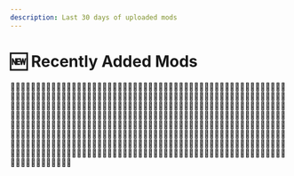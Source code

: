 ```yaml
---
description: Last 30 days of uploaded mods
---
```


# 🆕 Recently Added Mods

:construction::construction::construction::construction::construction::construction::construction::construction::construction::construction::construction::construction::construction::construction::construction::construction::construction::construction::construction::construction::construction::construction::construction::construction::construction::construction::construction::construction::construction::construction::construction::construction::construction::construction::construction::construction::construction::construction::construction::construction::construction::construction::construction::construction::construction::construction::construction::construction::construction::construction::construction::construction::construction::construction::construction::construction::construction::construction::construction::construction::construction::construction::construction::construction::construction::construction::construction::construction::construction::construction::construction::construction::construction::construction::construction::construction::construction::construction::construction::construction::construction::construction::construction::construction::construction::construction::construction::construction::construction::construction::construction::construction::construction::construction::construction::construction::construction::construction::construction::construction::construction::construction::construction::construction::construction::construction::construction::construction::construction::construction::construction::construction::construction::construction::construction::construction::construction::construction::construction::construction::construction::construction::construction::construction::construction::construction::construction::construction::construction::construction::construction::construction::construction::construction::construction::construction::construction::construction::construction::construction::construction::construction::construction::construction::construction::construction::construction::construction::construction::construction::construction::construction::construction::construction::construction::construction::construction::construction::construction::construction::construction::construction::construction::construction::construction::construction::construction::construction::construction::construction::construction::construction::construction::construction::construction::construction::construction::construction::construction::construction::construction::construction::construction::construction::construction::construction::construction::construction::construction::construction::construction::construction::construction::construction::construction::construction::construction::construction::construction::construction::construction::construction::construction::construction::construction::construction::construction::construction::construction::construction::construction::construction::construction::construction::construction::construction::construction::construction::construction::construction::construction::construction::construction::construction::construction::construction::construction::construction::construction::construction::construction::construction::construction::construction::construction::construction::construction::construction::construction::construction::construction::construction::construction::construction::construction::construction::construction::construction::construction::construction::construction::construction::construction::construction::construction::construction::construction::construction::construction::construction::construction::construction::construction::construction::construction::construction::construction::construction::construction::construction::construction::construction::construction::construction::construction::construction::construction::construction::construction::construction::construction::construction::construction::construction::construction::construction::construction::construction::construction::construction::construction::construction::construction::construction::construction::construction::construction::construction::construction::construction::construction::construction::construction::construction::construction::construction::construction::construction::construction::construction::construction::construction::construction::construction::construction::construction::construction::construction::construction::construction::construction::construction::construction::construction::construction::construction::construction::construction::construction::construction::construction::construction::construction::construction::construction::construction::construction::construction::construction::construction::construction::construction::construction::construction::construction::construction::construction::construction::construction::construction::construction::construction::construction::construction::construction::construction::construction::construction::construction::construction::construction::construction::construction::construction::construction::construction::construction::construction::construction::construction::construction::construction::construction::construction::construction::construction::construction::construction::construction::construction::construction::construction::construction::construction::construction::construction::construction::construction::construction::construction::construction::construction::construction::construction::construction::construction::construction::construction::construction::construction::construction::construction::construction::construction::construction::construction::construction::construction::construction::construction::construction::construction::construction::construction::construction::construction::construction::construction::construction::construction::construction::construction::construction::construction::construction::construction::construction::construction::construction::construction::construction::construction::construction::construction::construction::construction::construction::construction::construction::construction::construction::construction::construction::construction:
